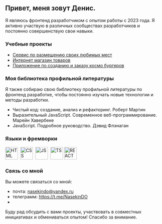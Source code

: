 ## Привет, меня зовут Денис.
Я являюсь фронтенд разработчиком с опытом работы с 2023 года. Я активно участвую в различных сообществах разработчиков и постоянно совершенствую свои навыки.

### Учебные проекты
- <a href = "https://github.com/DenisNasekin/mesto-project-ff">Сервис по размещению своих любимых мест</a> <br>
- <a href = "https://github.com/DenisNasekin/web-larek-frontend">Интернет магазин товаров</a> <br>
- <a href = "https://github.com/DenisNasekin/stellar-burger">Приложение по созданию и заказу космо бургеров</a> <br>

### Моя библиотека профильной литературы
Я также собираю свою библиотеку профильной литературы по фронтенд разработке, чтобы постоянно изучать новые технологии и методы разработки.
- Чистый код: создание, анализ и рефакторинг. Роберт Мартин
- Выразительный JavaScript. Современное веб-программирование. Марейн Хавербеке
- JavaScript. Подробное руководство. Дэвид Флэнаган


### Языки и фремворки
<img src="https://cdn.jsdelivr.net/gh/devicons/devicon@latest/icons/html5/html5-original.svg" title='HTML' width='40' height='40'/>&nbsp;
<img src="https://cdn.jsdelivr.net/gh/devicons/devicon@latest/icons/css3/css3-original.svg" title='CSS' width='40' height='40'/>&nbsp;
<img src="https://cdn.jsdelivr.net/gh/devicons/devicon@latest/icons/javascript/javascript-original.svg" title='JS' width='40' height='40'/>&nbsp;
<img src="https://cdn.jsdelivr.net/gh/devicons/devicon@latest/icons/typescript/typescript-original.svg" title='TS' width='40' height='40'/>
<img src="https://cdn.jsdelivr.net/gh/devicons/devicon@latest/icons/react/react-original.svg" title='REACT' width='40' height='40'/>&nbsp;

### Связь со мной
Вы можете связаться со мной:
- почта: nasekindo@yandex.ru
- телеграмм: https://t.me/NasekinDO
- 
Буду рад обсудить с вами проекты, участвовать в совместных инициативах и обмениваться опытом!
Спасибо за внимание.
